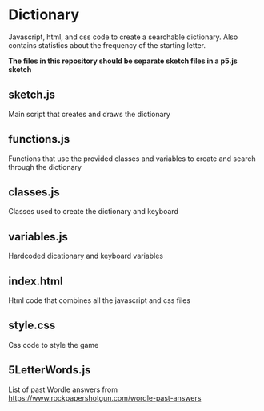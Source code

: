 # Dictionary
Javascript, html, and css code to create a searchable dictionary. Also contains statistics about the frequency of the starting letter.

**The files in this repository should be separate sketch files in a p5.js sketch**

## sketch.js
Main script that creates and draws the dictionary

## functions.js
Functions that use the provided classes and variables to create and search through the dictionary

## classes.js
Classes used to create the dictionary and keyboard

## variables.js
Hardcoded dicationary and keyboard variables

## index.html
Html code that combines all the javascript and css files

## style.css
Css code to style the game

## 5LetterWords.js
List of past Wordle answers from https://www.rockpapershotgun.com/wordle-past-answers 

